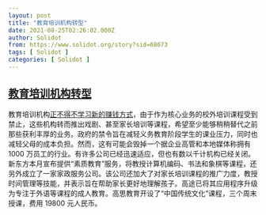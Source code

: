 ```yaml
---
layout: post
title: "教育培训机构转型"
date: 2021-08-25T02:26:02.000Z
author: Solidot
from: https://www.solidot.org/story?sid=68673
tags: [ Solidot ]
categories: [ Solidot ]
---
```

<!--1629858362000-->
[教育培训机构转型](https://www.solidot.org/story?sid=68673)
------

<div>
教育培训机构<a href="https://cn.reuters.com/article/china-tutoring-transformation-0824-tues-idCNKBS2FQ046?il=0" target="_blank">正不得不学习新的赚钱方式</a>，由于作为核心业务的校外培训课程受到禁止，这些机构转而推出戏剧、甚至家长培训等课程，希望至少能够稍稍替代之前那些获利丰厚的业务。政府的禁令旨在减轻义务教育阶段学生的课业压力，同时也减轻父母的成本负担。然而，这有可能会毁掉一个据企业高管和本地媒体称拥有 1000 万员工的行业。有许多公司已经迅速适应，但也有数以千计机构已经关闭。新东方本月宣布提供“素质教育”服务，将教授计算机编码、书法和象棋等课程，还另外成立了一家家政服务公司。该公司还加大了对家长培训课程的推广力度，教授时间管理等技能，并表示旨在帮助家长更好地理解孩子。高途已将其应用程序升级为专注于外语等课程的成人教育。高思教育开设了“中国传统文化”课程，三个周末授课，费用 19800 元人民币。
</div>
